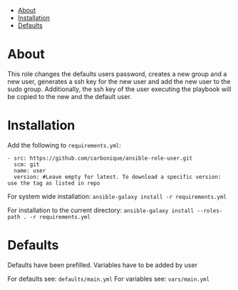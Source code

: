 - [About](#about)
- [Installation](#installation)
- [Defaults](#defaults)

# About

This role changes the defaults users password, creates a new group and a new user, generates a ssh key for the new user and add the new user to the sudo group.
Additionally, the ssh key of the user executing the playbook will be copied to the new and the default user.

# Installation

Add the following to `requirements.yml`:

```
- src: https://github.com/carbonique/ansible-role-user.git
  scm: git
  name: user
  version: #Leave empty for latest. To download a specific version: use the tag as listed in repo
```

For system wide installation:
`ansible-galaxy install -r requirements.yml`

For installation to the current directory:
`ansible-galaxy install --roles-path . -r requirements.yml`

# Defaults

Defaults have been prefilled. Variables have to be added by user

For defaults see: `defaults/main.yml`
For variables see: `vars/main.yml`
